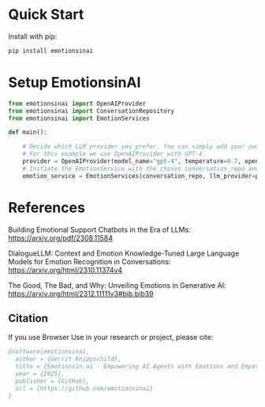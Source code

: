 # Quick Start

Install with pip:

```bash
pip install emotionsinai
```

# Setup EmotionsinAI

```python
from emotionsinai import OpenAIProvider
from emotionsinai import ConversationRepository
from emotionsinai import EmotionServices

def main():

    # Decide which LLM provider you prefer. You can simply add your own provider here by using a derivative of BaseLLM.
    # For this example we use OpenAIProvider with GPT-4.
    provider = OpenAIProvider(model_name="gpt-4", temperature=0.7, openai_key=OPENAI_API_KEY)
    # Initiate the EmotionService with the chosen conversation_repo and llm provider
    emotion_service = EmotionServices(conversation_repo, llm_provider=provider, resource_file_path="resources.json")

```

# References

Building Emotional Support Chatbots in the Era of LLMs: https://arxiv.org/pdf/2308.11584

DialogueLLM: Context and Emotion Knowledge-Tuned Large Language Models for Emotion Recognition in Conversations: https://arxiv.org/html/2310.11374v4

The Good, The Bad, and Why: Unveiling Emotions in Generative AI: https://arxiv.org/html/2312.11111v3#bib.bib39

## Citation

If you use Browser Use in your research or project, please cite:

```bibtex
@software{emotionsinai,
  author = {Gerrit Knippschild},
  title = {Emotionsin.ai - Empowering AI Agents with Emotions and Empathy},
  year = {2025},
  publisher = {GitHub},
  url = {https://github.com/emotionsinai}
}
```